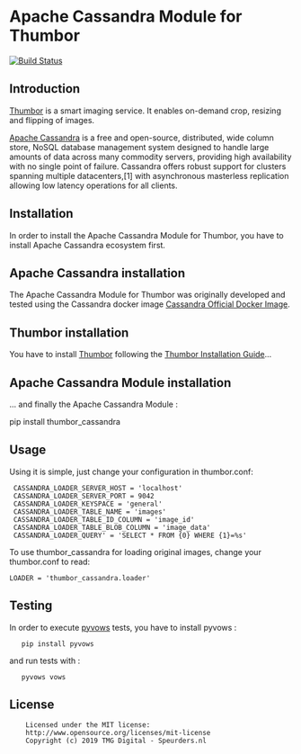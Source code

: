 Apache Cassandra Module for Thumbor
===================================

[![Build Status](https://travis-ci.org/glborges/thumbor-cassandra.svg?branch=master)](https://travis-ci.org/glborges/thumbor-cassandra)

Introduction
------------

[Thumbor](https://github.com/globocom/thumbor/wiki) is a smart imaging service. It enables on-demand crop, resizing and flipping of images.

  
[Apache Cassandra](https://cassandra.apache.org/) is a free and open-source, distributed, wide column store, NoSQL database management system designed to handle large amounts of data across many commodity servers, providing high availability with no single point of failure. Cassandra offers robust support for clusters spanning multiple datacenters,[1] with asynchronous masterless replication allowing low latency operations for all clients.

Installation
------------

In order to install the Apache Cassandra Module for Thumbor, you have to install Apache Cassandra ecosystem first. 

## Apache Cassandra installation

The Apache Cassandra Module for Thumbor was originally developed and tested using the Cassandra docker image [Cassandra Official Docker Image](https://hub.docker.com/_/cassandra).

## Thumbor installation

You have to install [Thumbor](https://github.com/globocom/thumbor) following the [Thumbor Installation Guide](https://github.com/globocom/thumbor/wiki/Installing)...


## Apache Cassandra Module installation

... and finally the Apache Cassandra Module :

  pip install thumbor_cassandra
  
  
Usage
-----

Using it is simple, just change your configuration in thumbor.conf:
    
     CASSANDRA_LOADER_SERVER_HOST = 'localhost'
     CASSANDRA_LOADER_SERVER_PORT = 9042
     CASSANDRA_LOADER_KEYSPACE = 'general'
     CASSANDRA_LOADER_TABLE_NAME = 'images'
     CASSANDRA_LOADER_TABLE_ID_COLUMN = 'image_id'
     CASSANDRA_LOADER_TABLE_BLOB_COLUMN = 'image_data'
     CASSANDRA_LOADER_QUERY' = 'SELECT * FROM {0} WHERE {1}=%s'

To use thumbor_cassandra for loading original images, change your thumbor.conf to read:

    LOADER = 'thumbor_cassandra.loader'

Testing
-------

In order to execute [pyvows](http://heynemann.github.com/pyvows/) tests, you have to install pyvows :

       pip install pyvows 

and run tests with :

       pyvows vows
  

License
-------

        Licensed under the MIT license:
        http://www.opensource.org/licenses/mit-license
        Copyright (c) 2019 TMG Digital - Speurders.nl
